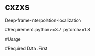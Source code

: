 # cxzxs
Deep-frame-interpolation-localization

#Requirement
.python>=3.7
.pytorch>=1.8

#Usage

#Required Data
.First
